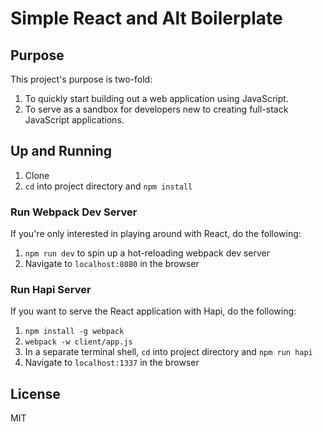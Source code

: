 # Simple React and Alt Boilerplate

## Purpose

This project's purpose is two-fold:

1. To quickly start building out a web application using JavaScript.
2. To serve as a sandbox for developers new to creating full-stack JavaScript applications.

## Up and Running

1. Clone
2. `cd` into project directory and `npm install`

### Run Webpack Dev Server

If you're only interested in playing around with React, do the following:

1. `npm run dev` to spin up a hot-reloading webpack dev server
2. Navigate to `localhost:8080` in the browser

### Run Hapi Server

If you want to serve the React application with Hapi, do the following:

1. `npm install -g webpack`
2. `webpack -w client/app.js`
3. In a separate terminal shell, `cd` into project directory and `npm run hapi`
4. Navigate to `localhost:1337` in the browser

## License

MIT
